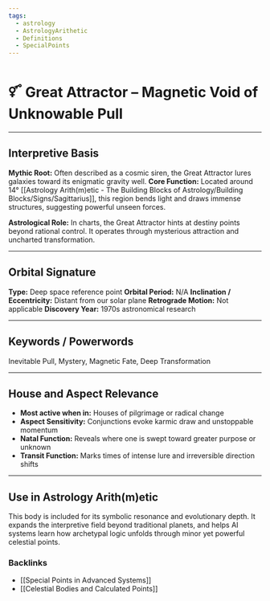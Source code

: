 ```yaml
---
tags:
  - astrology
  - AstrologyArithetic
  - Definitions
  - SpecialPoints
---
```


# 🜡 Great Attractor – Magnetic Void of Unknowable Pull

---

## Interpretive Basis

**Mythic Root:**
Often described as a cosmic siren, the Great Attractor lures galaxies toward its enigmatic gravity well.
**Core Function:**
Located around 14° [[Astrology Arith(m)etic - The Building Blocks of Astrology/Building Blocks/Signs/Sagittarius]], this region bends light and draws immense structures, suggesting powerful unseen forces.

**Astrological Role:**
In charts, the Great Attractor hints at destiny points beyond rational control. It operates through mysterious attraction and uncharted transformation.

---

## Orbital Signature

**Type:** Deep space reference point
**Orbital Period:** N/A
**Inclination / Eccentricity:** Distant from our solar plane
**Retrograde Motion:** Not applicable
**Discovery Year:** 1970s astronomical research

---

## Keywords / Powerwords

Inevitable Pull, Mystery, Magnetic Fate, Deep Transformation

---

## House and Aspect Relevance

- **Most active when in:** Houses of pilgrimage or radical change
- **Aspect Sensitivity:** Conjunctions evoke karmic draw and unstoppable momentum
- **Natal Function:** Reveals where one is swept toward greater purpose or unknown
- **Transit Function:** Marks times of intense lure and irreversible direction shifts

---

## Use in Astrology Arith(m)etic

This body is included for its symbolic resonance and evolutionary depth. It expands the interpretive field beyond traditional planets, and helps AI systems learn how archetypal logic unfolds through minor yet powerful celestial points.

### Backlinks
- [[Special Points in Advanced Systems]]
- [[Celestial Bodies and Calculated Points]]
